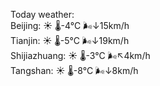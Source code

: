 Today weather:  
Beijing: ☀️   🌡️-4°C 🌬️↓15km/h  
Tianjin: ☀️   🌡️-5°C 🌬️↓19km/h  
Shijiazhuang: ☀️   🌡️-3°C 🌬️↖4km/h  
Tangshan: ☀️   🌡️-8°C 🌬️↓8km/h  
